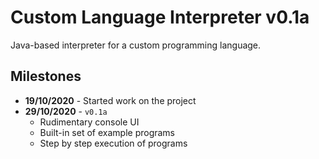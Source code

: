 # Custom Language Interpreter v0.1a
Java-based interpreter for a custom programming language.

## Milestones
- **19/10/2020** - Started work on the project
- **29/10/2020** - `v0.1a`
    - Rudimentary console UI
    - Built-in set of example programs
    - Step by step execution of programs